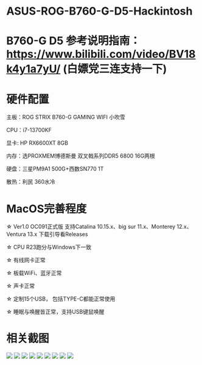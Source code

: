 # ASUS-ROG-B760-G-D5-Hackintosh

# B760-G D5 参考说明指南：https://www.bilibili.com/video/BV18k4y1a7yU/ (白嫖党三连支持一下)

# 硬件配置
主板：ROG STRIX B760-G GAMING WIFI 小吹雪

CPU：i7-13700KF

显卡: HP RX6600XT 8GB 

内存：选PROXMEM博德斯曼 双叉戟系列DDR5 6800 16G两根

硬盘：三星PM9A1 500G+西数SN770 1T

散热：利民 360水冷

# MacOS完善程度

☆ Ver1.0 OC091正式版 支持Catalina 10.15.x、big sur 11.x、Monterey 12.x、Ventura 13.x 下载引导看Releases

☆ CPU R23跑分与Windows下一致

☆ 有线网卡正常

☆ 板载WiFi、蓝牙正常

☆ 声卡正常

☆ 定制15个USB， 包括TYPE-C都能正常使用

☆ 睡眠与唤醒皆正常，支持USB键鼠唤醒

# 相关截图
![](https://github.com/Xmingbai/ASUS-ROG-B760-G-D5-Hackintosh/blob/main/1.png)
![](https://github.com/Xmingbai/ASUS-ROG-B760-G-D5-Hackintosh/blob/main/2.png)
![](https://github.com/Xmingbai/ASUS-ROG-B760-G-D5-Hackintosh/blob/main/3.png)
![](https://github.com/Xmingbai/ASUS-ROG-B760-G-D5-Hackintosh/blob/main/4.png)
![](https://github.com/Xmingbai/ASUS-ROG-B760-G-D5-Hackintosh/blob/main/5.png)
![](https://github.com/Xmingbai/ASUS-ROG-B760-G-D5-Hackintosh/blob/main/6.png)
![](https://github.com/Xmingbai/ASUS-ROG-B760-G-D5-Hackintosh/blob/main/7.png)
![](https://github.com/Xmingbai/ASUS-ROG-B760-G-D5-Hackintosh/blob/main/8.png)
![](https://github.com/Xmingbai/ASUS-ROG-B760-G-D5-Hackintosh/blob/main/9.png)


